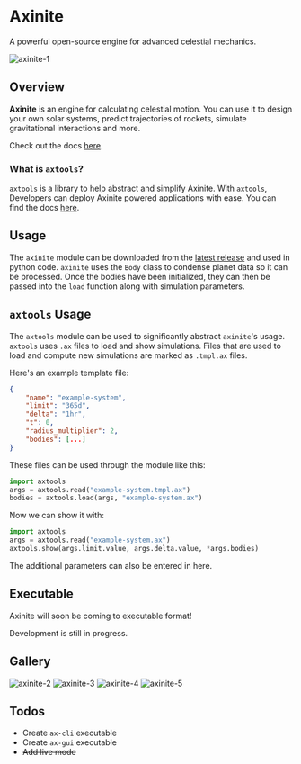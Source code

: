 # Axinite
A powerful open-source engine for advanced celestial mechanics.

![axinite-1](https://github.com/user-attachments/assets/bcd7bc7e-627e-44e5-bfc6-d2ddd787a208)

## Overview
**Axinite** is an engine for calculating celestial motion. 
You can use it to design your own solar systems, predict trajectories of rockets, simulate gravitational interactions and more.

Check out the docs [here](https://jewels86.gitbook.io/axinite/axinite/getting-started).
### What is `axtools`?
`axtools` is a library to help abstract and simplify Axinite. With `axtools`, Developers can deploy Axinite powered applications with ease. 
You can find the docs [here](https://jewels86.gitbook.io/axinite/axtools/quickstart).

## Usage
The `axinite` module can be downloaded from the [latest release](https://github.com/jewels86/Axinite/releases) and used in python code. 
`axinite` uses the `Body` class to condense planet data so it can be processed. Once the bodies have been initialized, they can then be passed into the `load` function along with simulation parameters.

## `axtools` Usage
The `axtools` module can be used to significantly abstract `axinite`'s usage. 
`axtools` uses `.ax` files to load and show simulations.
Files that are used to load and compute new simulations are marked as `.tmpl.ax` files.

Here's an example template file:
```json
{
    "name": "example-system",
    "limit": "365d",
    "delta": "1hr",
    "t": 0,
    "radius_multiplier": 2,
    "bodies": [...]
}
```
These files can be used through the module like this:
```python
import axtools
args = axtools.read("example-system.tmpl.ax")
bodies = axtools.load(args, "example-system.ax")
```
Now we can show it with:
```python
import axtools
args = axtools.read("example-system.ax")
axtools.show(args.limit.value, args.delta.value, *args.bodies)
```
The additional parameters can also be entered in here.

## Executable
Axinite will soon be coming to executable format! 

Development is still in progress.

## Gallery
![axinite-2](https://github.com/user-attachments/assets/2e952d41-5585-484d-bc3b-05c92aeefe2d)
![axinite-3](https://github.com/user-attachments/assets/ba434ce4-79a3-4a04-a7c4-45232d9fa11a)
![axinite-4](https://github.com/user-attachments/assets/af13ee05-f6ef-4d24-8446-39e6544df2ca)
![axinite-5](https://github.com/user-attachments/assets/c16db758-2ad2-47d8-9f1d-190727f9e881)


## Todos
- Create `ax-cli` executable
- Create `ax-gui` executable
- ~~Add live mode~~
